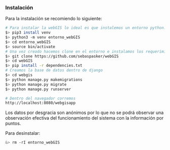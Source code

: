 ### Instalación

Para la instalación se recomiendo lo siguiente:

```bash
# Para instalar la webGIS lo ideal es que instalemos un entorno python.
$> pip3 install venv
$> python3 -m venv entorno_webGIS
$> cd entorno_webGIS 
$> source bin/activate
# Una vez creado hacemos clone en el entorno e instalamos los requerimientos
$> git clone https://github.com/sebaspasker/webGIS
$> cd webGIS
$> pip install -r dependencies.txt
# Creamos la base de datos dentro de django
$> cd webgis
$> python manage.py makemigrations
$> python manage.py migrate
$> python manage.py runserver

# Dentro del navegador corremos
http://localhost:8080/webgisapp
```

Los datos por desgracia son anónimos por lo que no se podrá observar una observación efectiva del funcionamiento del sistema con la información por puntos.



Para desinstalar:

```bash
&> rm -rI entorno_webGIS
```
